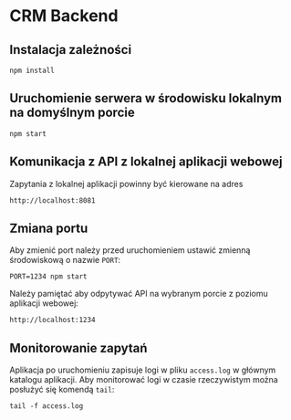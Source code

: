 # CRM Backend

## Instalacja zależności
```
npm install
```

## Uruchomienie serwera w środowisku lokalnym na domyślnym porcie
```
npm start
```

## Komunikacja z API z lokalnej aplikacji webowej

Zapytania z lokalnej aplikacji powinny być kierowane na adres
```
http://localhost:8081
```

## Zmiana portu
Aby zmienić port należy przed uruchomieniem ustawić zmienną środowiskową o nazwie `PORT`:
```
PORT=1234 npm start
```
Należy pamiętać aby odpytywać API na wybranym porcie z poziomu aplikacji webowej:
```
http://localhost:1234
```

## Monitorowanie zapytań
Aplikacja po uruchomieniu zapisuje logi w pliku `access.log` w głównym katalogu aplikacji.
Aby monitorować logi w czasie rzeczywistym można posłużyć się komendą `tail`:
```
tail -f access.log
```
